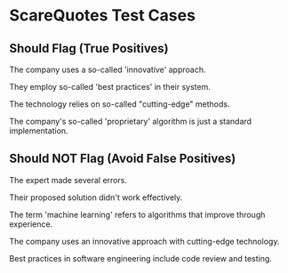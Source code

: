 # ScareQuotes Test Cases

## Should Flag (True Positives)

The company uses a so-called 'innovative' approach.

They employ so-called 'best practices' in their system.

The technology relies on so-called "cutting-edge" methods.

The company's so-called 'proprietary' algorithm is just a standard implementation.

## Should NOT Flag (Avoid False Positives)

The expert made several errors.

Their proposed solution didn't work effectively.

The term 'machine learning' refers to algorithms that improve through experience.

The company uses an innovative approach with cutting-edge technology.

Best practices in software engineering include code review and testing.
